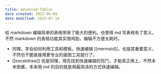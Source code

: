 ```yaml
---
title: advanced Tables
date created: 2022-06-09
date modified: 2022-07-14
---
```


给 markdown 编辑简单的表格带来了极大的便利。也使得 md 写表格有了意义。不然 markdown 的表格功能其实很鸡肋，编辑不方便太耗时。

- 同理，学会如何利用工具和模板，快速编辑 [[mermaid]]，也是其重要意义，不然也干脆直接用更专业的画图工具就行了。
- [[excalidraw]] 也是同理，得先找到快速编辑的窍门，才能真正用上，不然本末倒置，本来用 md 的目的就是用最简洁的方式快速编辑。
